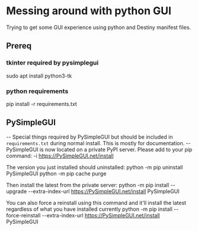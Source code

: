 # Messing around with python GUI
Trying to get some GUI experience using python and Destiny manifest files.

## Prereq
### tkinter required by pysimplegui
sudo apt install python3-tk 
### python requirements
pip install -r requirements.txt

## PySimpleGUI
-- Special things required by PySimpleGUI but should be included in `requirements.txt` during normal install. This is mostly for documentation. --
PySimpleGUI is now located on a private PyPI server.  Please add to your pip command: -i https://PySimpleGUI.net/install

The version you just installed should uninstalled:
   python -m pip uninstall PySimpleGUI
   python -m pip cache purge

Then install the latest from the private server:
python -m pip install --upgrade --extra-index-url https://PySimpleGUI.net/install PySimpleGUI

You can also force a reinstall using this command and it'll install the latest regardless of what you have installed currently
python -m pip install --force-reinstall --extra-index-url https://PySimpleGUI.net/install PySimpleGUI
